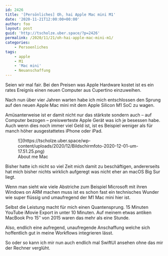 ```yaml
---
id: 2426
title: '[Persönliches] Oh, hai Apple Mac mini M1'
date: '2020-11-21T12:00:00+00:00'
author: foo
layout: post
guid: 'http://tscholze.uber.space/?p=2426'
permalink: /2020/11/21/oh-hai-apple-mac-mini-m1/
categories:
    - Persoenliches
tags:
    - apple
    - M1
    - 'Mac mini'
    - Neuanschaffung
---
```


Seien wir mal fair. Bei den Preisen was Apple Hardware kostet ist es ein rates Ereignis einen neuen Computer aus Cupertino einzuweihen.

Nach nun über vier Jahren warten habe ich mich entschlossen den Sprung auf den neuen Apple Mac mini mit dem Apple Silicon M1 SoC zu wagen.

Amüsanterweise ist er damit nicht nur das stärkste sondern auch – auf Computer bezogen – preiswerteste Apple Gerät was ich je besessen habe. Auch wenn dies noch immer viel Geld ist, ist es Beispiel weniger als für manch höher ausgestattetes iPhone oder iPad.

<figure class="wp-block-image size-large">![](https://tscholze.uber.space/wp-content/uploads/2020/12/Bildschirmfoto-2020-12-01-um-17.51.25.png)<figcaption>About me Mac</figcaption></figure>Bisher hatte ich nicht so viel Zeit mich damit zu beschäftigen, andererseits hat mich bisher nichts wirklich aufgeregt was nicht eher an macOS Big Sur liegt.

Wenn man sieht wie viele Abstriche zum Beispiel Microsoft mit ihren Windows on ARM machen muss ist es schon fast ein technisches Wunder wie super flüssig und umaufregend der M1 Mac mini hier ist.

Selbst die Leistung macht für mich einen Quantensprung. 15 Minuten YouTube iMovie Export in unter 10 Minuten. Auf meinem etwas antiken MacBook Pro 15″ von 2015 waren das mehr als eine Stunde.

Also, endlich eine aufregend, unaufregende Anschaffung welche sich hoffentlich gut in meine Workflows integrieren lässt.

So oder so kann ich mir nun auch endlich mal SwiftUI ansehen ohne das mir der Rechner verglüht.
